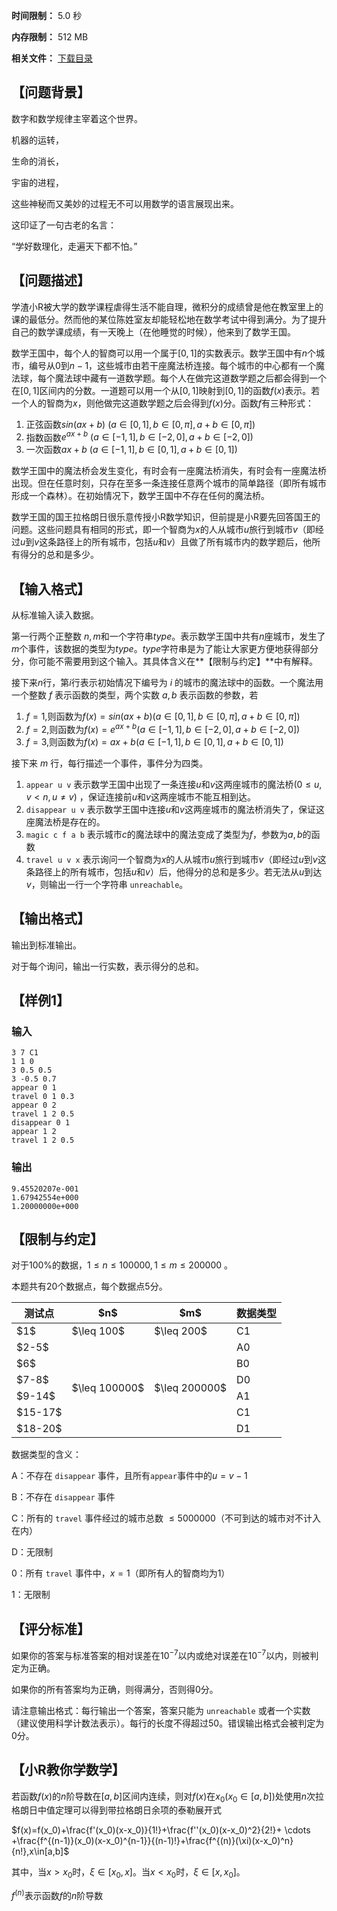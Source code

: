 **时间限制：** 5.0 秒

**内存限制：** 512 MB

**相关文件：** [下载目录](/download.php?type=problem&id=)



## 【问题背景】

数字和数学规律主宰着这个世界。

机器的运转，

生命的消长，

宇宙的进程，

这些神秘而又美妙的过程无不可以用数学的语言展现出来。

这印证了一句古老的名言：

“学好数理化，走遍天下都不怕。”

## 【问题描述】
学渣小R被大学的数学课程虐得生活不能自理，微积分的成绩曾是他在教室里上的课的最低分。然而他的某位陈姓室友却能轻松地在数学考试中得到满分。为了提升自己的数学课成绩，有一天晚上（在他睡觉的时候），他来到了数学王国。

数学王国中，每个人的智商可以用一个属于$[0,1]$的实数表示。数学王国中有$n$个城市，编号从$0$到$n-1$，这些城市由若干座魔法桥连接。每个城市的中心都有一个魔法球，每个魔法球中藏有一道数学题。每个人在做完这道数学题之后都会得到一个在$[0,1]$区间内的分数。一道题可以用一个从$[0,1]$映射到$[0,1]$的函数$f(x)$表示。若一个人的智商为$x$，则他做完这道数学题之后会得到$f(x)$分。函数$f$有三种形式：

1. 正弦函数$sin(a x + b)\ (a \in [0,1], b \in [0,\pi],a+b\in[0,\pi])$
2. 指数函数$e^{ax+b}\ (a\in [-1,1], b\in [-2,0], a+b\in [-2,0])$
3. 一次函数$ax + b\ (a\in [-1,1],b\in[0,1],a+b\in [0,1])$ 

数学王国中的魔法桥会发生变化，有时会有一座魔法桥消失，有时会有一座魔法桥出现。但在任意时刻，只存在至多一条连接任意两个城市的简单路径（即所有城市形成一个森林）。在初始情况下，数学王国中不存在任何的魔法桥。

数学王国的国王拉格朗日很乐意传授小R数学知识，但前提是小R要先回答国王的问题。这些问题具有相同的形式，即一个智商为$x$的人从城市$u$旅行到城市$v$（即经过$u$到$v$这条路径上的所有城市，包括$u$和$v$）且做了所有城市内的数学题后，他所有得分的总和是多少。

## 【输入格式】

从标准输入读入数据。

第一行两个正整数 $n,m$和一个字符串$type$。表示数学王国中共有$n$座城市，发生了$m$个事件，该数据的类型为$type$。$type$字符串是为了能让大家更方便地获得部分分，你可能不需要用到这个输入。其具体含义在**【限制与约定】**中有解释。

接下来$n$行，第$i$行表示初始情况下编号为 $i$ 的城市的魔法球中的函数。一个魔法用一个整数 $f$ 表示函数的类型，两个实数 $a,b$ 表示函数的参数，若

1. $f=1$,则函数为$f(x)=sin(ax+b)(a \in [0,1], b \in [0,\pi],a+b\in[0,\pi])$
2. $f=2$,则函数为$f(x)=e^{ax+b}(a\in[-1,1],b\in[-2,0],a+b\in[-2,0])$
3. $f=3$,则函数为$f(x)=ax+b(a\in[-1,1],b\in[0,1],a+b\in[0,1])$

接下来 $m$ 行，每行描述一个事件，事件分为四类。

1. `appear u v` 表示数学王国中出现了一条连接$u$和$v$这两座城市的魔法桥$(0\le u,v < n, u\ne v)$ ，保证连接前$u$和$v$这两座城市不能互相到达。
2. `disappear u v` 表示数学王国中连接$u$和$v$这两座城市的魔法桥消失了，保证这座魔法桥是存在的。
3. `magic c f a b` 表示城市$c$的魔法球中的魔法变成了类型为$f$，参数为$a,b$的函数
4. `travel u v x` 表示询问一个智商为$x$的人从城市$u$旅行到城市$v$（即经过$u$到$v$这条路径上的所有城市，包括$u$和$v$）后，他得分的总和是多少。若无法从$u$到达$v$，则输出一行一个字符串 `unreachable`。

## 【输出格式】

输出到标准输出。

对于每个询问，输出一行实数，表示得分的总和。


## 【样例1】



### 输入

```
3 7 C1
1 1 0
3 0.5 0.5
3 -0.5 0.7
appear 0 1
travel 0 1 0.3
appear 0 2
travel 1 2 0.5
disappear 0 1
appear 1 2
travel 1 2 0.5

```



### 输出

```
9.45520207e-001
1.67942554e+000
1.20000000e+000

```




## 【限制与约定】
对于100%的数据，$1\le n\le 100000, 1\le m \le 200000$ 。

本题共有20个数据点，每个数据点5分。

 <table class="table table-bordered"><thead><tr><th
					rowspan="1">测试点</th><th
					rowspan="1">$n$</th><th
					rowspan="1">$m$</th><th
					rowspan="1">数据类型</th></tr></thead><tbody><tr><td
					rowspan="1">$1$</td><td
					rowspan="1">$\leq 100$</td><td
					rowspan="1">$\leq 200$</td><td
					rowspan="1">C1</td></tr><tr><td
					rowspan="1">$2-5$</td><td
					rowspan="6">$\leq 100000$</td><td
					rowspan="6">$\leq 200000$</td><td
					rowspan="1">A0</td></tr><tr><td
					rowspan="1">$6$</td><td
					rowspan="1">B0</td></tr><tr><td
					rowspan="1">$7-8$</td><td
					rowspan="1">D0</td></tr><tr><td
					rowspan="1">$9-14$</td><td
					rowspan="1">A1</td></tr><tr><td
					rowspan="1">$15-17$</td><td
					rowspan="1">C1</td></tr><tr><td
					rowspan="1">$18-20$</td><td
					rowspan="1">D1</td></tr></tbody></table> 

数据类型的含义：

A：不存在 `disappear` 事件，且所有`appear`事件中的$u=v-1$

B：不存在 `disappear` 事件

C：所有的 `travel` 事件经过的城市总数 $\le 5000000$（不可到达的城市对不计入在内）

D：无限制

0：所有 `travel` 事件中，$x=1$（即所有人的智商均为$1$）

1：无限制



## 【评分标准】

如果你的答案与标准答案的相对误差在$10^{-7}$以内或绝对误差在$10^{-7}$以内，则被判定为正确。

如果你的所有答案均为正确，则得满分，否则得0分。

请注意输出格式：每行输出一个答案，答案只能为 `unreachable` 或者一个实数（建议使用科学计数法表示）。每行的长度不得超过50。错误输出格式会被判定为0分。



## 【小R教你学数学】

若函数$f(x)$的$n$阶导数在$[a,b]$区间内连续，则对$f(x)$在$x_0(x_0\in[a,b])$处使用$n$次拉格朗日中值定理可以得到带拉格朗日余项的泰勒展开式

$f(x)=f(x_0)+\frac{f'(x_0)(x-x_0)}{1!}+\frac{f''(x_0)(x-x_0)^2}{2!}+ \cdots +\frac{f^{(n-1)}(x_0)(x-x_0)^{n-1}}{(n-1)!}+\frac{f^{(n)}(\xi)(x-x_0)^n}{n!},x\in[a,b]$

其中，当$x>x_0$时，$\xi\in[x_0,x]$。当$x<x_0$时，$\xi\in[x,x_0]$。

$f^{(n)}$表示函数$f$的$n$阶导数